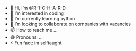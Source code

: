 - 👋 Hi, I’m @R-1-C-H-A-R-D
- 👀 I’m interested in coding
- 🌱 I’m currently learning python
- 💞️ I’m looking to collaborate on companies with vacancies
- 📫 How to reach me ...
- 😄 Pronouns: ...
- ⚡ Fun fact: im selftaught

<!---
R-1-C-H-A-R-D/R-1-C-H-A-R-D is a ✨ special ✨ repository because its `README.md` (this file) appears on your GitHub profile.
You can click the Preview link to take a look at your changes.
--->
